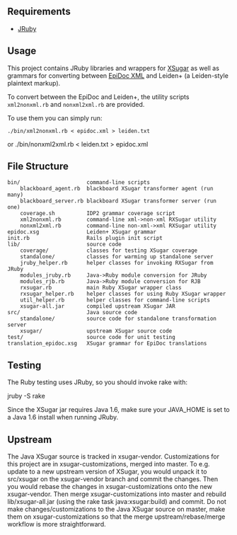 Requirements
------------

 * [JRuby](http://jruby.org/)

Usage
-----

This project contains JRuby libraries and wrappers for
[XSugar](http://www.brics.dk/xsugar/) as well as grammars for converting
between [EpiDoc XML](http://epidoc.sourceforge.net/) and Leiden+ (a 
Leiden-style plaintext markup).

To convert between the EpiDoc and Leiden+, the utility scripts
`xml2nonxml.rb` and `nonxml2xml.rb` are provided.

To use them you can simply run:

    ./bin/xml2nonxml.rb < epidoc.xml > leiden.txt
or
    ./bin/nonxml2xml.rb < leiden.txt > epidoc.xml

File Structure
--------------

    bin/                     command-line scripts
        blackboard_agent.rb  blackboard XSugar transformer agent (run many)
        blackboard_server.rb blackboard XSugar transformer server (run one)
        coverage.sh          IDP2 grammar coverage script
        xml2nonxml.rb        command-line xml->non-xml RXSugar utility
        nonxml2xml.rb        command-line non-xml->xml RXSugar utility
    epidoc.xsg               Leiden+ XSugar grammar
    init.rb                  Rails plugin init script
    lib/                     source code
        coverage/            classes for testing XSugar coverage
        standalone/          classes for warming up standalone server
        jruby_helper.rb      helper classes for invoking RXSugar from JRuby
        modules_jruby.rb     Java->Ruby module conversion for JRuby
        modules_rjb.rb       Java->Ruby module conversion for RJB
        rxsugar.rb           main Ruby XSugar wrapper class
        rxsugar_helper.rb    helper classes for using Ruby XSugar wrapper
        util_helper.rb       helper classes for command-line scripts
        xsugar-all.jar       compiled upstream XSugar JAR
    src/                     Java source code
        standalone/          source code for standalone transformation server
        xsugar/              upstream XSugar source code
    test/                    source code for unit testing
    translation_epidoc.xsg   XSugar grammar for EpiDoc translations

Testing
-------

The Ruby testing uses JRuby, so you should invoke rake with:
  
  jruby -S rake
  
Since the XSugar jar requires Java 1.6, make sure your JAVA_HOME is set to a
Java 1.6 install when running JRuby.

Upstream
--------

The Java XSugar source is tracked in xsugar-vendor. Customizations for this
project are in xsugar-customizations, merged into master. To e.g. update
to a new upstream version of XSugar, you would unpack it to src/xsugar
on the xsugar-vendor branch and commit the changes. Then you would rebase
the changes in xsugar-customizations onto the new xsugar-vendor. Then merge
xsugar-customizations into master and rebuild lib/xsugar-all.jar (using the 
rake task java:xsugar:build) and commit. Do not make changes/customizations to
the Java XSugar source on master, make them on xsugar-customizations so that
the merge upstream/rebase/merge workflow is more straightforward.
